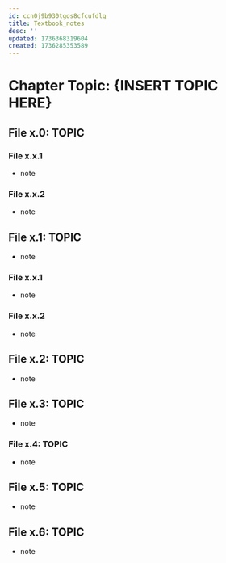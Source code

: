 ```yaml
---
id: ccn0j9b930tgos8cfcufdlq
title: Textbook_notes
desc: ''
updated: 1736368319604
created: 1736285353589
---
```

# Chapter Topic: {INSERT TOPIC HERE}

## File x.0: TOPIC
### File x.x.1
- note
### File x.x.2
- note
## File x.1: TOPIC
- note
### File x.x.1
- note
### File x.x.2
- note
## File x.2: TOPIC
- note
## File x.3: TOPIC
- note
### File x.4: TOPIC
- note
## File x.5: TOPIC
- note
## File x.6: TOPIC
- note
